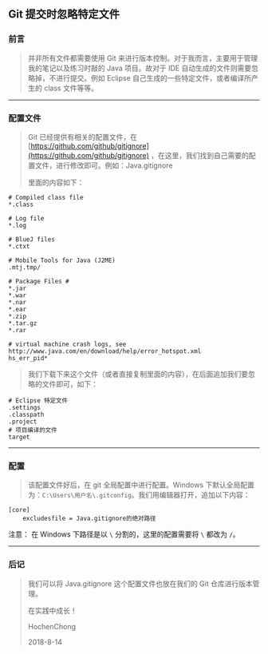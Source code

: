 ## Git 提交时忽略特定文件
### 前言
> 并非所有文件都需要使用 Git 来进行版本控制。对于我而言，主要用于管理我的笔记以及练习时敲的 Java 项目。故对于 IDE 自动生成的文件则需要忽略掉，不进行提交。例如 Eclipse 自己生成的一些特定文件，或者编译所产生的 class 文件等等。

---

### 配置文件
> Git 已经提供有相关的配置文件，在 [https://github.com/github/gitignore](https://github.com/github/gitignore) ，在这里，我们找到自己需要的配置文件，进行修改即可。例如：Java.gitignore
> 
> 里面的内容如下：

```
# Compiled class file
*.class

# Log file
*.log

# BlueJ files
*.ctxt

# Mobile Tools for Java (J2ME)
.mtj.tmp/

# Package Files #
*.jar
*.war
*.nar
*.ear
*.zip
*.tar.gz
*.rar

# virtual machine crash logs, see http://www.java.com/en/download/help/error_hotspot.xml
hs_err_pid*
```
> 我们下载下来这个文件（或者直接复制里面的内容），在后面追加我们要忽略的文件即可，如下：

```
# Eclipse 特定文件
.settings
.classpath
.project
# 项目编译的文件
target
```

---

### 配置
> 该配置文件好后，在 git 全局配置中进行配置。Windows 下默认全局配置为：```C:\Users\用户名\.gitconfig```。我们用编辑器打开，追加以下内容：

```
[core]
	excludesfile = Java.gitignore的绝对路径
```
注意： 在 Windows 下路径是以 ```\``` 分割的，这里的配置需要将 ```\``` 都改为 ```/```。

---

### 后记
> 我们可以将 Java.gitignore 这个配置文件也放在我们的 Git 仓库进行版本管理。
> 
> 在实践中成长！
> 
> HochenChong
> 
> 2018-8-14